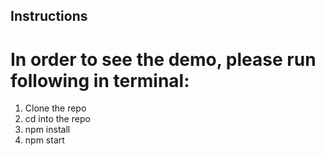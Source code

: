## Instructions

# In order to see the demo, please run following in terminal:

1. Clone the repo
2. cd into the repo
3. npm install
4. npm start
